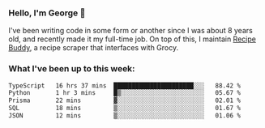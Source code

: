 ### Hello, I'm George 👋

I've been writing code in some form or another since I was about 8 years old, and recently made it my full-time job. On top of this, I maintain [Recipe Buddy](https://github.com/georgegebbett/recipe-buddy), a recipe scraper that interfaces with Grocy.  

<!--
**georgegebbett/georgegebbett** is a ✨ _special_ ✨ repository because its `README.md` (this file) appears on your GitHub profile.

Here are some ideas to get you started:

- 🔭 I’m currently working on ...
- 🌱 I’m currently learning ...
- 👯 I’m looking to collaborate on ...
- 🤔 I’m looking for help with ...
- 💬 Ask me about ...
- 📫 How to reach me: ...
- 😄 Pronouns: ...
- ⚡ Fun fact: ...
-->

### What I've been up to this week:
<!--START_SECTION:waka-->

```txt
TypeScript   16 hrs 37 mins  ██████████████████████░░░   88.42 %
Python       1 hr 3 mins     █▒░░░░░░░░░░░░░░░░░░░░░░░   05.67 %
Prisma       22 mins         ▓░░░░░░░░░░░░░░░░░░░░░░░░   02.01 %
SQL          18 mins         ▒░░░░░░░░░░░░░░░░░░░░░░░░   01.67 %
JSON         12 mins         ▒░░░░░░░░░░░░░░░░░░░░░░░░   01.06 %
```

<!--END_SECTION:waka-->
